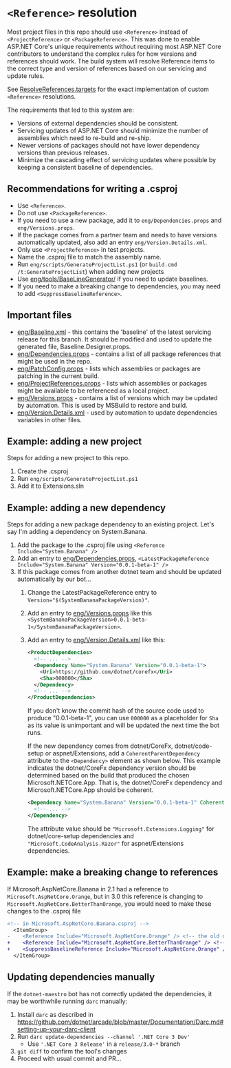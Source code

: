 # `<Reference>` resolution

Most project files in this repo should use `<Reference>` instead of `<ProjectReference>` or `<PackageReference>`.
This was done to enable ASP.NET Core's unique requirements without requiring most ASP.NET Core contributors
to understand the complex rules for how versions and references should work. The build system will resolve
Reference items to the correct type and version of references based on our servicing and update rules.

See [ResolveReferences.targets](/eng/targets/ResolveReferences.targets) for the exact implementation of custom
`<Reference>` resolutions.

The requirements that led to this system are:

* Versions of external dependencies should be consistent.
* Servicing updates of ASP.NET Core should minimize the number of assemblies which need to re-build and re-ship.
* Newer versions of packages should not have lower dependency versions than previous releases.
* Minimize the cascading effect of servicing updates where possible by keeping a consistent baseline of dependencies.

## Recommendations for writing a .csproj

* Use `<Reference>`.
* Do not use `<PackageReference>`.
* If you need to use a new package, add it to `eng/Dependencies.props` and `eng/Versions.props`.
* If the package comes from a partner team and needs to have versions automatically updated, also add an entry `eng/Version.Details.xml`.
* Only use `<ProjectReference>` in test projects.
* Name the .csproj file to match the assembly name.
* Run `eng/scripts/GenerateProjectList.ps1` (or `build.cmd /t:GenerateProjectList`) when adding new projects
* Use [eng/tools/BaseLineGenerator/](/eng/tools/BaselineGenerator/README.md) if you need to update baselines.
* If you need to make a breaking change to dependencies, you may need to add `<SuppressBaselineReference>`.

## Important files

* [eng/Baseline.xml](/eng/Baseline.xml) - this contains the 'baseline' of the latest servicing release for this branch. It should be modified and used to update the generated file, Baseline.Designer.props.
* [eng/Dependencies.props](/eng/Dependencies.props) - contains a list of all package references that might be used in the repo.
* [eng/PatchConfig.props](/eng/PatchConfig.props) - lists which assemblies or packages are patching in the current build.
* [eng/ProjectReferences.props](/eng/ProjectReferences.props) - lists which assemblies or packages might be available to be referenced as a local project.
* [eng/Versions.props](/eng/Versions.props) - contains a list of versions which may be updated by automation. This is used by MSBuild to restore and build.
* [eng/Version.Details.xml](/eng/Version.Details.xml) - used by automation to update dependencies variables in other files.

## Example: adding a new project

Steps for adding a new project to this repo.

1. Create the .csproj
2. Run `eng/scripts/GenerateProjectList.ps1`
3. Add it to Extensions.sln

## Example: adding a new dependency

Steps for adding a new package dependency to an existing project. Let's say I'm adding a dependency on System.Banana.

1. Add the package to the .csproj file using `<Reference Include="System.Banana" />`
2. Add an entry to [eng/Dependencies.props](/eng/Dependencies.props), `<LatestPackageReference Include="System.Banana" Version="0.0.1-beta-1" />`
3. If this package comes from another dotnet team and should be updated automatically by our bot...
    1. Change the LatestPackageReference entry to `Version="$(SystemBananaPackageVersion)"`.
    2. Add an entry to [eng/Versions.props](/eng/Versions.props) like this `<SystemBananaPackageVersion>0.0.1-beta-1</SystemBananaPackageVersion>`.
    3. Add an entry to [eng/Version.Details.xml](/eng/Version.Details.xml) like this:

        ```xml
        <ProductDependencies>
          <!-- ... -->
          <Dependency Name="System.Banana" Version="0.0.1-beta-1">
            <Uri>https://github.com/dotnet/corefx</Uri>
            <Sha>000000</Sha>
          </Dependency>
          <!-- ... -->
        </ProductDependencies>
        ```

       If you don't know the commit hash of the source code used to produce "0.0.1-beta-1", you can use `000000` as a placeholder for `Sha`
       as its value is unimportant and will be updated the next time the bot runs.

        If the new dependency comes from dotnet/CoreFx, dotnet/code-setup or aspnet/Extensions, add a
        `CoherentParentDependency` attribute to the `<Dependency>` element as shown below. This example indicates the
        dotnet/CoreFx dependency version should be determined based on the build that produced the chosen
        Microsoft.NETCore.App. That is, the dotnet/CoreFx dependency and Microsoft.NETCore.App should be
        coherent.

        ```xml
        <Dependency Name="System.Banana" Version="0.0.1-beta-1" CoherentParentDependency="Microsoft.NETCore.App">
          <!-- ... -->
        </Dependency>
        ```

        The attribute value should be `"Microsoft.Extensions.Logging"` for dotnet/core-setup dependencies and
        `"Microsoft.CodeAnalysis.Razor"` for aspnet/Extensions dependencies.

## Example: make a breaking change to references

If Microsoft.AspNetCore.Banana in 2.1 had a reference to `Microsoft.AspNetCore.Orange`, but in 3.0 this reference is changing to `Microsoft.AspNetCore.BetterThanOrange`, you would need to make these changes to the .csproj file

```diff
<!-- in Microsoft.AspNetCore.Banana.csproj -->
  <ItemGroup>
-    <Reference Include="Microsoft.AspNetCore.Orange" /> <!-- the old dependency -->
+    <Reference Include="Microsoft.AspNetCore.BetterThanOrange" /> <!-- the new dependency -->
+    <SuppressBaselineReference Include="Microsoft.AspNetCore.Orange" /> <!-- suppress as a known breaking change -->
  </ItemGroup>
```

## Updating dependencies manually

If the `dotnet-maestro` bot has not correctly updated the dependencies, it may be worthwhile running `darc` manually:

1. Install `darc` as described in https://github.com/dotnet/arcade/blob/master/Documentation/Darc.md#setting-up-your-darc-client
2. Run `darc update-dependencies --channel '.NET Core 3 Dev'`
   * Use `'.NET Core 3 Release'` in a `release/3.0-*` branch
3. `git diff` to confirm the tool's changes
4. Proceed with usual commit and PR&hellip;
